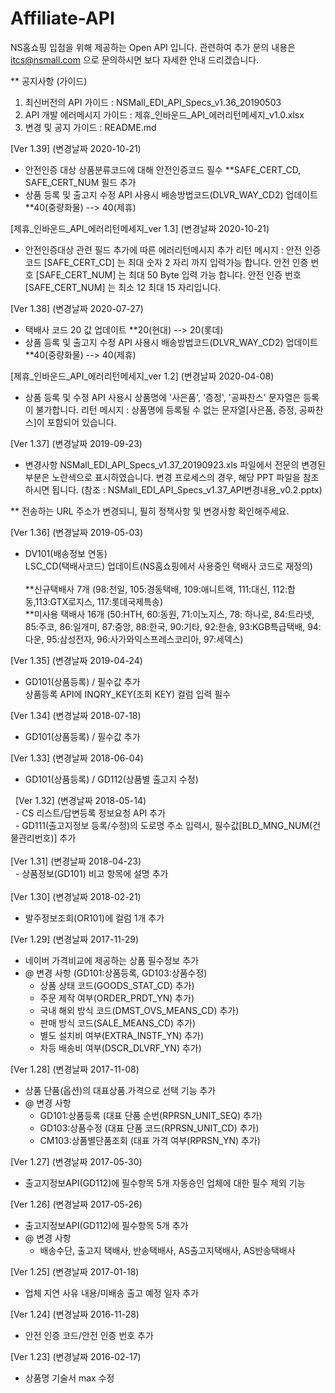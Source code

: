 # Affiliate-API

 NS홈쇼핑 입점을 위해 제공하는 Open API 입니다.
 관련하여 추가 문의 내용은 itcs@nsmall.com 으로 문의하시면 보다 자세한 안내 드리겠습니다.

** 공지사항 (가이드)
  1. 최신버전의 API 가이드 : NSMall_EDI_API_Specs_v1.36_20190503
  2. API 개발 에러메시지 가이드 : 제휴_인바운드_API_에러리턴메세지_v1.0.xlsx
  3. 변경 및 공지 가이드 : README.md
  
  [Ver 1.39] (변경날짜 2020-10-21)
  - 안전인증 대상 상품분류코드에 대해 안전인증코드 필수
    **SAFE_CERT_CD, SAFE_CERT_NUM 필드 추가
  - 상품 등록 및 출고지 수정 API 사용시 배송방법코드(DLVR_WAY_CD2) 업데이트
    **40(중량화물) --> 40(제휴)
    
  [제휴_인바운드_API_에러리턴메세지_ver 1.3] (변경날짜 2020-10-21)
   - 안전인증대상 관련 필드 추가에 따른 에러리턴메시지 추가 
     리턴 메시지 : 
     안전 인증 코드 [SAFE_CERT_CD] 는 최대 숫자 2 자리 까지 입력가능 합니다.
     안전 인증 번호 [SAFE_CERT_NUM] 는 최대 50 Byte 입력 가능 합니다.
     안전 인증 번호 [SAFE_CERT_NUM] 는 최소 12 최대 15 자리입니다.
  
  [Ver 1.38] (변경날짜 2020-07-27)
  - 택배사 코드 20 값 업데이트
    **20(현대) --> 20(롯데)
  - 상품 등록 및 출고지 수정 API 사용시 배송방법코드(DLVR_WAY_CD2) 업데이트
    **40(중량화물) --> 40(제휴)
    
  
  [제휴_인바운드_API_에러리턴메세지_ver 1.2] (변경날짜 2020-04-08)
   - 상품 등록 및 수정 API 사용시 상품명에 '사은품', '증정', '공짜찬스' 문자열은 등록이 불가합니다. 
     리턴 메시지 : 상품명에 등록될 수 없는 문자열[사은품, 증정, 공짜찬스]이 포함되어 있습니다.

  
  [Ver 1.37] (변경날짜 2019-09-23)
   - 변경사항 NSMall_EDI_API_Specs_v1.37_20190923.xls 파일에서 전문의 변경된 부분은 노란색으로 표시하였습니다.
     변경 프로세스의 경우, 해당 PPT 파일을 참조하시면 됩니다. (참조 : NSMall_EDI_API_Specs_v1.37_API변경내용_v0.2.pptx)

   ** 전송하는 URL 주소가 변경되니, 필히 정책사항 및 변경사항 확인해주세요.
   
  [Ver 1.36] (변경날짜 2019-05-03)
   - DV101(배송정보 연동)<br>
     LSC_CD(택배사코드) 업데이트(NS홈쇼핑에서 사용중인 택배사 코드로 재정의)<br><br>
     **신규택배사 7개 (98:천일, 105:경동택배, 109:애니트랙, 111:대신, 112:합동,113:GTX로지스, 117:롯데국제특송)<br>
     **미사용 택배사 16개 (50:HTH, 60:동원, 71:이노지스, 78: 하나로, 84:트라넷, 85:주코, 86:일개미, 87:중앙, 88:한국, 90:기타, 92:한솔, 93:KGB특급택배, 94:다운, 95:삼성전자, 96:사가와익스프레스코리아, 97:세덱스)

  [Ver 1.35] (변경날짜 2019-04-24)
   - GD101(상품등록) / 필수값 추가<br>
     상품등록 API에 INQRY_KEY(조회 KEY) 컬럼 입력 필수
  
  [Ver 1.34] (변경날짜 2018-07-18)
   - GD101(상품등록) / 필수값 추가
  
  [Ver 1.33] (변경날짜 2018-06-04)
   - GD101(상품등록) / GD112(상품별 출고지 수정)

   [Ver 1.32] (변경날짜 2018-05-14)<br>
   - CS 리스트/답변등록 정보요청 API 추가<br>
   - GD111(출고지정보 등록/수정)의 도로명 주소 입력시, 필수값[BLD_MNG_NUM(건물관리번호)] 추가<br>
   <br>
   [Ver 1.31] (변경날짜 2018-04-23)<br>
   - 상품정보(GD101) 비고 항목에 설명 추가<br>
  <br>
   [Ver 1.30] (변경날짜 2018-02-21)
   - 발주정보조회(OR101)에 컬럼 1개 추가
   
   [Ver 1.29] (변경날짜 2017-11-29)
   -  네이버 가격비교에 제공하는 상품 필수정보 추가
   -  @ 변경 사항 (GD101:상품등록, GD103:상품수정)
      - 상품 상태 코드(GOODS_STAT_CD) 추가) 
      - 주문 제작 여부(ORDER_PRDT_YN) 추가) 
      - 국내 해외 방식 코드(DMST_OVS_MEANS_CD) 추가)
      - 판매 방식 코드(SALE_MEANS_CD) 추가)
      - 별도 설치비 여부(EXTRA_INSTF_YN) 추가) 
      - 차등 배송비 여부(DSCR_DLVRF_YN) 추가) 
      
   [Ver 1.28] (변경날짜 2017-11-08)
   -  상품 단품(옵션)의 대표상품.가격으로 선택 기능 추가
   -  @ 변경 사항
      - GD101:상품등록 (대표 단품 순번(RPRSN_UNIT_SEQ) 추가)
      - GD103:상품수정 (대표 단품 코드(RPRSN_UNIT_CD) 추가)
      - CM103:상품별단품조회 (대표 가격 여부(RPRSN_YN) 추가)
       
   [Ver 1.27] (변경날짜 2017-05-30)
   -  출고지정보API(GD112)에 필수항목 5개
      자동승인 업체에 대한 필수 제외 기능
  
  [Ver 1.26] (변경날짜 2017-05-26)
  -  출고지정보API(GD112)에 필수항목 5개 추가
   -  @ 변경 사항
      - 배송수단, 출고지 택배사, 반송택배사, AS출고지택배사, AS반송택배사

  [Ver 1.25] (변경날짜 2017-01-18)
  - 업체 지연 사유 내용/미배송 출고 예정 일자 추가
 
 [Ver 1.24] (변경날짜 2016-11-28) 
 - 안전 인증 코드/안전 인증 번호 추가
 
 [Ver 1.23] (변경날짜 2016-02-17)
  - 상품명 기술서 max 수정


